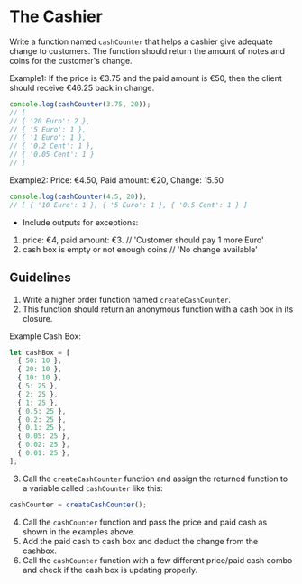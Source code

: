 # The Cashier

Write a function named `cashCounter` that helps a cashier give adequate change to customers. The function should return the amount of notes and coins for the customer's change.

Example1: If the price is €3.75 and the paid amount is €50, then the client should receive €46.25 back in change.

```javascript
console.log(cashCounter(3.75, 20));
// [
// { '20 Euro': 2 },
// { '5 Euro': 1 },
// { '1 Euro': 1 },
// { '0.2 Cent': 1 },
// { '0.05 Cent': 1 }
// ]
```

Example2: Price: €4.50, Paid amount: €20, Change: 15.50

```javascript
console.log(cashCounter(4.5, 20));
// [ { '10 Euro': 1 }, { '5 Euro': 1 }, { '0.5 Cent': 1 } ]
```

- Include outputs for exceptions:

1. price: €4, paid amount: €3. // 'Customer should pay 1 more Euro'
2. cash box is empty or not enough coins // 'No change available'

## Guidelines

1. Write a higher order function named `createCashCounter`.
2. This function should return an anonymous function with a cash box in its closure.

Example Cash Box:

```javascript
let cashBox = [
  { 50: 10 },
  { 20: 10 },
  { 10: 10 },
  { 5: 25 },
  { 2: 25 },
  { 1: 25 },
  { 0.5: 25 },
  { 0.2: 25 },
  { 0.1: 25 },
  { 0.05: 25 },
  { 0.02: 25 },
  { 0.01: 25 },
];
```

3. Call the `createCashCounter` function and assign the returned function to a variable called `cashCounter` like this:

```javascript
cashCounter = createCashCounter();
```

4. Call the `cashCounter` function and pass the price and paid cash as shown in the examples above.
5. Add the paid cash to cash box and deduct the change from the cashbox.
6. Call the `cashCounter` function with a few different price/paid cash combo and check if the cash box is updating properly.
